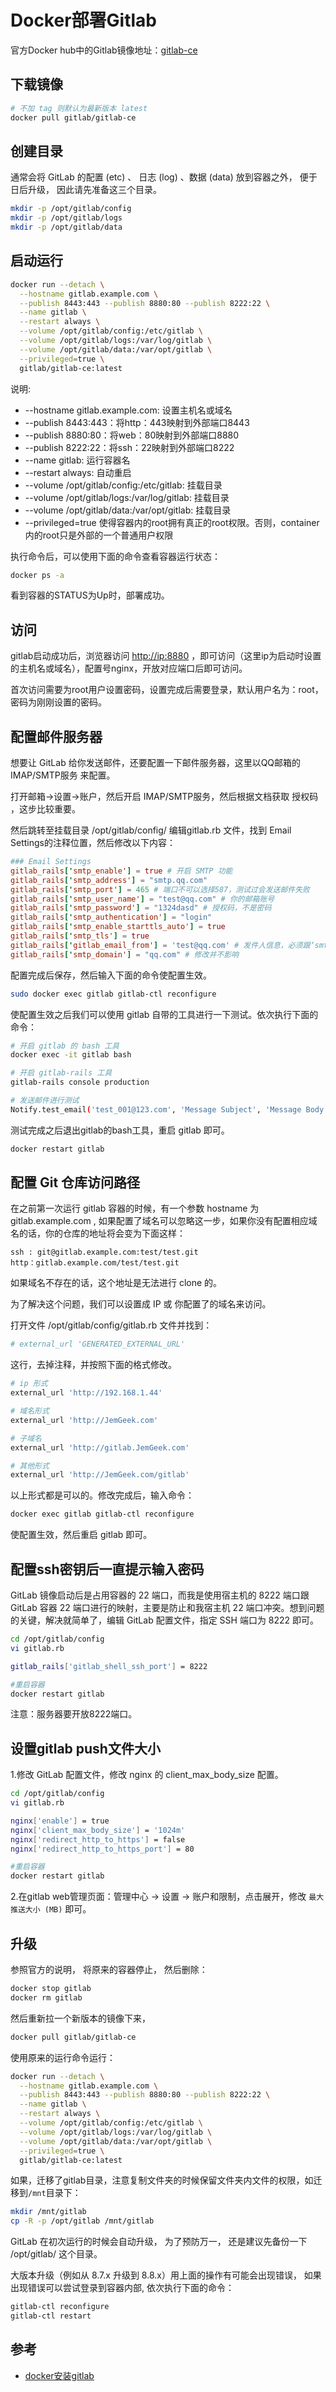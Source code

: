 # Docker部署Gitlab

官方Docker hub中的Gitlab镜像地址：[gitlab-ce](https://hub.docker.com/r/gitlab/gitlab-ce)

## 下载镜像

```bash
# 不加 tag 则默认为最新版本 latest
docker pull gitlab/gitlab-ce
```

## 创建目录

通常会将 GitLab 的配置 (etc) 、 日志 (log) 、数据 (data) 放到容器之外， 便于日后升级， 因此请先准备这三个目录。

```bash
mkdir -p /opt/gitlab/config
mkdir -p /opt/gitlab/logs
mkdir -p /opt/gitlab/data
```

## 启动运行

```bash
docker run --detach \
  --hostname gitlab.example.com \
  --publish 8443:443 --publish 8880:80 --publish 8222:22 \
  --name gitlab \
  --restart always \
  --volume /opt/gitlab/config:/etc/gitlab \
  --volume /opt/gitlab/logs:/var/log/gitlab \
  --volume /opt/gitlab/data:/var/opt/gitlab \
  --privileged=true \
  gitlab/gitlab-ce:latest
```

说明:

- --hostname gitlab.example.com: 设置主机名或域名
- --publish 8443:443：将http：443映射到外部端口8443
- --publish 8880:80：将web：80映射到外部端口8880
- --publish 8222:22：将ssh：22映射到外部端口8222
- --name gitlab: 运行容器名
- --restart always: 自动重启
- --volume /opt/gitlab/config:/etc/gitlab: 挂载目录
- --volume /opt/gitlab/logs:/var/log/gitlab: 挂载目录
- --volume /opt/gitlab/data:/var/opt/gitlab: 挂载目录
- --privileged=true 使得容器内的root拥有真正的root权限。否则，container内的root只是外部的一个普通用户权限

执行命令后，可以使用下面的命令查看容器运行状态：

```bash
docker ps -a
```

看到容器的STATUS为Up时，部署成功。

## 访问

gitlab启动成功后，浏览器访问 <http://ip:8880> ，即可访问（这里ip为启动时设置的主机名或域名），配置号nginx，开放对应端口后即可访问。

首次访问需要为root用户设置密码，设置完成后需要登录，默认用户名为：root， 密码为刚刚设置的密码。

## 配置邮件服务器

想要让 GitLab 给你发送邮件，还要配置一下邮件服务器，这里以QQ邮箱的 IMAP/SMTP服务 来配置。

打开邮箱->设置->账户，然后开启 IMAP/SMTP服务，然后根据文档获取 授权码 ，这步比较重要。

然后跳转至挂载目录 /opt/gitlab/config/ 编辑gitlab.rb 文件，找到 Email Settings的注释位置，然后修改以下内容：

```conf
### Email Settings
gitlab_rails['smtp_enable'] = true # 开启 SMTP 功能
gitlab_rails['smtp_address'] = "smtp.qq.com"
gitlab_rails['smtp_port'] = 465 # 端口不可以选择587，测试过会发送邮件失败
gitlab_rails['smtp_user_name'] = "test@qq.com" # 你的邮箱账号
gitlab_rails['smtp_password'] = "1324dasd" # 授权码，不是密码
gitlab_rails['smtp_authentication'] = "login"
gitlab_rails['smtp_enable_starttls_auto'] = true
gitlab_rails['smtp_tls'] = true
gitlab_rails['gitlab_email_from'] = 'test@qq.com' # 发件人信息，必须跟‘smtp_user_name’保持一致，否则报错
gitlab_rails['smtp_domain'] = "qq.com" # 修改并不影响 
```

配置完成后保存，然后输入下面的命令使配置生效。

```bash
sudo docker exec gitlab gitlab-ctl reconfigure
```

使配置生效之后我们可以使用 gitlab 自带的工具进行一下测试。依次执行下面的命令：

```bash
# 开启 gitlab 的 bash 工具
docker exec -it gitlab bash

# 开启 gitlab-rails 工具
gitlab-rails console production

# 发送邮件进行测试
Notify.test_email('test_001@123.com', 'Message Subject', 'Message Body').deliver_now
```

测试完成之后退出gitlab的bash工具，重启 gitlab 即可。

```bash
docker restart gitlab
```

## 配置 Git 仓库访问路径

在之前第一次运行 gitlab 容器的时候，有一个参数 hostname 为 gitlab.example.com , 如果配置了域名可以忽略这一步，如果你没有配置相应域名的话，你的仓库的地址将会变为下面这样：

```text
ssh : git@gitlab.example.com:test/test.git
http：gitlab.example.com/test/test.git
```

如果域名不存在的话，这个地址是无法进行 clone 的。

为了解决这个问题，我们可以设置成 IP 或 你配置了的域名来访问。

打开文件 /opt/gitlab/config/gitlab.rb 文件并找到：

```bash
# external_url 'GENERATED_EXTERNAL_URL'
```

这行，去掉注释，并按照下面的格式修改。

```bash
# ip 形式
external_url 'http://192.168.1.44'

# 域名形式
external_url 'http://JemGeek.com'

# 子域名
external_url 'http://gitlab.JemGeek.com'

# 其他形式
external_url 'http://JemGeek.com/gitlab'
```

以上形式都是可以的。修改完成后，输入命令：

```bash
docker exec gitlab gitlab-ctl reconfigure
```

使配置生效，然后重启 gitlab 即可。

## 配置ssh密钥后一直提示输入密码

GitLab 镜像启动后是占用容器的 22 端口，而我是使用宿主机的 8222 端口跟 GitLab 容器 22 端口进行的映射，主要是防止和我宿主机 22 端口冲突。想到问题的关键，解决就简单了，编辑 GitLab 配置文件，指定 SSH 端口为 8222 即可。

```bash
cd /opt/gitlab/config
vi gitlab.rb

gitlab_rails['gitlab_shell_ssh_port'] = 8222

#重启容器
docker restart gitlab
```

注意：服务器要开放8222端口。

## 设置gitlab push文件大小

1.修改 GitLab 配置文件，修改 nginx 的 client_max_body_size 配置。

```bash
cd /opt/gitlab/config
vi gitlab.rb

nginx['enable'] = true
nginx['client_max_body_size'] = '1024m'
nginx['redirect_http_to_https'] = false
nginx['redirect_http_to_https_port'] = 80

#重启容器
docker restart gitlab
```

2.在gitlab web管理页面：管理中心 -> 设置 -> 账户和限制，点击展开，修改 `最大推送大小 (MB)` 即可。

## 升级

参照官方的说明， 将原来的容器停止， 然后删除：

```bash
docker stop gitlab
docker rm gitlab
```

然后重新拉一个新版本的镜像下来，

```bash
docker pull gitlab/gitlab-ce
```

使用原来的运行命令运行：

```bash
docker run --detach \
  --hostname gitlab.example.com \
  --publish 8443:443 --publish 8880:80 --publish 8222:22 \
  --name gitlab \
  --restart always \
  --volume /opt/gitlab/config:/etc/gitlab \
  --volume /opt/gitlab/logs:/var/log/gitlab \
  --volume /opt/gitlab/data:/var/opt/gitlab \
  --privileged=true \
  gitlab/gitlab-ce:latest
```

如果，迁移了gitlab目录，注意复制文件夹的时候保留文件夹内文件的权限，如迁移到`/mnt`目录下：

```bash
mkdir /mnt/gitlab
cp -R -p /opt/gitlab /mnt/gitlab
```

GitLab 在初次运行的时候会自动升级， 为了预防万一， 还是建议先备份一下 /opt/gitlab/ 这个目录。

大版本升级（例如从 8.7.x 升级到 8.8.x）用上面的操作有可能会出现错误， 如果出现错误可以尝试登录到容器内部, 依次执行下面的命令：

```bash
gitlab-ctl reconfigure
gitlab-ctl restart
```

## 参考

- [docker安装gitlab](https://segmentfault.com/a/1190000019772866)
